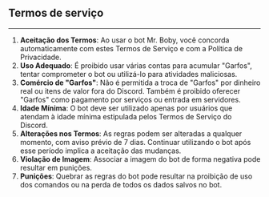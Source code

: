 ## Termos de serviço
---
1. **Aceitação dos Termos**: Ao usar o bot Mr. Boby, você concorda automaticamente com estes Termos de Serviço e com a Política de Privacidade.
2. **Uso Adequado**: É proibido usar várias contas para acumular "Garfos", tentar comprometer o bot ou utilizá-lo para atividades maliciosas.
3. **Comércio de "Garfos"**: Não é permitida a troca de "Garfos" por dinheiro real ou itens de valor fora do Discord. Também é proibido oferecer "Garfos" como pagamento por serviços ou entrada em servidores.
4. **Idade Mínima**: O bot deve ser utilizado apenas por usuários que atendam à idade mínima estipulada pelos Termos de Serviço do Discord.
5. **Alterações nos Termos**: As regras podem ser alteradas a qualquer momento, com aviso prévio de 7 dias. Continuar utilizando o bot após esse período implica a aceitação das mudanças.
6. **Violação de Imagem**: Associar a imagem do bot de forma negativa pode resultar em punições.
7. **Punições**: Quebrar as regras do bot pode resultar na proibição de uso dos comandos ou na perda de todos os dados salvos no bot.
